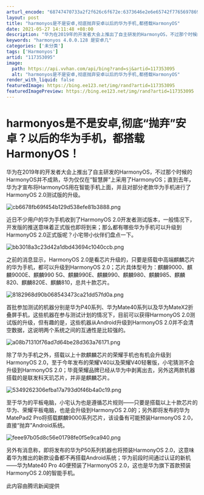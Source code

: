 ```yaml
---
arturl_encode: "68747470733a2f2f626c6f672e:6373646e2e6e65742f77656978696e5f33393830343532332f:61727469636c652f64657461696c732f313137333533303935"
layout: post
title: "harmonyos是不是安卓,彻底抛弃安卓以后的华为手机,都搭载HarmonyOS"
date: 2021-05-27 14:11:48 +08:00
description: "华为在2019年的开发者大会上推出了自主研发的HarmonyOS，不过那个时候的HarmonyOS并"
keywords: "harmonyos 4.0.0.128 是安卓几"
categories: ['未分类']
tags: ['Harmonyos']
artid: "117353095"
image:
  path: https://api.vvhan.com/api/bing?rand=sj&artid=117353095
  alt: "harmonyos是不是安卓,彻底抛弃安卓以后的华为手机,都搭载HarmonyOS"
render_with_liquid: false
featuredImage: https://bing.ee123.net/img/rand?artid=117353095
featuredImagePreview: https://bing.ee123.net/img/rand?artid=117353095
---
```


# harmonyos是不是安卓,彻底“抛弃”安卓？以后的华为手机，都搭载HarmonyOS！

华为在2019年的开发者大会上推出了自主研发的HarmonyOS，不过那个时候的HarmonyOS并不成熟，华为仅仅在“智慧屏”上采用了HarmonyOS；直到去年，华为才宣布将HarmonyOS用在智能手机上面，并且对部分老款华为手机进行了HarmonyOS 2.0测试版的升级。

![cb6678fb69f454b129d538efe81b3888.png](https://i-blog.csdnimg.cn/blog_migrate/67a764ea921b4c7978fe63aaa7d71924.png)

近日不少用户的华为手机收到了HarmonyOS 2.0开发者测试版本，一般情况下，开发版的推送意味着正式版也即将到来；那么都有哪些华为手机可以升级到HarmonyOS 2.0正式版呢？小宅带小伙伴们盘点一下。

![bb3018a3c23d42a1dbd43694c1040ccb.png](https://i-blog.csdnimg.cn/blog_migrate/2c446e6a00c38c30cd0225d00ee20228.png)

之前的消息显示，HarmonyOS 2.0是看芯片升级的，只要是搭载中高端麒麟芯片的华为手机，都可以升级到HarmonyOS 2.0；芯片具体型号为：麒麟9000、麒麟9000E、麒麟990 5G、麒麟990E、麒麟990、麒麟980、麒麟985、麒麟820、麒麟820E、麒麟810，总共十款芯片。

![8182968d90b068543473ca21dd57fd0a.png](https://i-blog.csdnimg.cn/blog_migrate/01d8002afa1a336127776e467e5a6471.png)

首批参加测试的机器分别是华为P40系列、华为Mate40系列以及华为MateX2折叠屏手机，这些机器在参与测试计划的情况下，目前可以获得HarmonyOS 2.0测试版的升级，但有趣的是，这些机器从Android升级到HarmonyOS 2.0并不会清空数据，这说明两个系统之间的互通性是比较强的。

![a08b71310f76ad7d64be28d363a76171.png](https://i-blog.csdnimg.cn/blog_migrate/c95b44e8e6944a68bc3934edd3ccfcf4.png)

除了华为手机之外，搭载以上十款麒麟芯片的荣耀手机也有机会升级到HarmonyOS 2.0，至于今年发布的荣耀V40以及荣耀V40轻奢版，小宅猜测不会升级到HarmonyOS 2.0；毕竟荣耀品牌已经从华为中剥离出去，另外这两款机器搭载的是联发科天玑芯片，并非是麒麟芯片。

![5349262306efba17a793d0f46b4a0c19.png](https://i-blog.csdnimg.cn/blog_migrate/d2e2370013e0dccfd17692cb2de9dba6.png)

至于华为的平板电脑，小宅认为也是遵循芯片规则——只要是搭载以上十款芯片的华为、荣耀平板电脑，也是会升级到HarmonyOS 2.0的；另外即将发布的华为MatePad2 Pro将搭载麒麟9000系列芯片，该设备有可能预装HarmonyOS 2.0，直接“抛弃”Android系统。

![feee97b05d8c56e01798fe0f5e9ca940.png](https://i-blog.csdnimg.cn/blog_migrate/418c28b35e449f872ed38a23125a47b8.png)

另外有消息称，即将发布的华为P50系列机器也将预装HarmonyOS 2.0，这意味着华为推出的新款设备都不再搭载Android系统；华为前段时间通过认证的新机——华为Mate40 Pro 4G便预装了HarmonyOS 2.0，这也是华为旗下首款预装HarmonyOS 2.0的智能手机。

此内容由腾讯新闻提供
